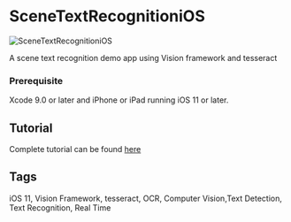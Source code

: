 # SceneTextRecognitioniOS
![SceneTextRecognitioniOS](/recognition.gif)

A scene text recognition demo app using Vision framework and tesseract

### Prerequisite
Xcode 9.0 or later and iPhone or iPad running iOS 11 or later.

## Tutorial
Complete tutorial can be found [here](https://devcrew.io/2017/09/11/scene-text-recognition-ios-11/)

## Tags
iOS 11, Vision Framework, tesseract, OCR, Computer Vision,Text Detection, Text Recognition, Real Time 
